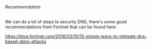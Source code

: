 ###### Recommendation

We can do a lot of steps to security DNS, there's some good recommendations from Fortinet that can be found here:

https://blog.fortinet.com/2016/03/10/10-simple-ways-to-mitigate-dns-based-ddos-attacks
